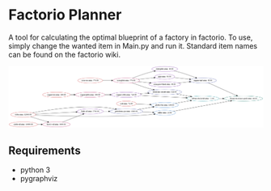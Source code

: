 # Factorio Planner

A tool for calculating the optimal blueprint of a factory in factorio. To use, simply change the wanted item in
Main.py and run it. Standard item names can be found on the factorio wiki.

![demo](/a.png)

## Requirements
- python 3
- pygraphviz
